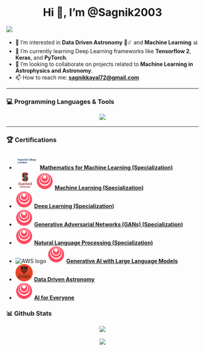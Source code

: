 <p align="center">
  <h1 align="center">Hi 👋, I’m @Sagnik2003</h1>
  <img src="https://komarev.com/ghpvc/?username=Sagnik2003&style=flat&abbreviated=true" />
</p>

- 👀 I’m interested in **Data Driven Astronomy** 🔭☄️ and **Machine Learning** 📊 
- 🌱 I’m currently learning Deep Learning frameworks like **Tensorflow 2**, **Keras**, and **PyTorch**.
- 💞️ I’m looking to collaborate on projects related to **Machine Learning in Astrophysics and Astronomy**.
- 📫 How to reach me: **sagnikkayal72@gmail.com**

---

### 💻 Programming Languages & Tools
<p align="center">
  <a href="https://skillicons.dev">
    <img src="https://skillicons.dev/icons?i=vscode,visualstudio,c,cs,py,java,opencv,sklearn,tensorflow,pytorch,unity,html,css,flask,ubuntu,blender,figma,ai,discord,linkedin&perline=10" />
  </a>
</p>

---

### 🏆 Certifications
* <img src="https://github.com/Sagnik2003/Sagnik2003/blob/main/Assets/images.png?raw=true" height="45" alt="Imperial College London logo"/> [**Mathematics for Machine Learning (Specialization)**](https://coursera.org/share/e598d24fdb056122c1a4168169e72946) 
* <img src="https://github.com/Sagnik2003/Sagnik2003/blob/main/Assets/download_stanford.png?raw=true" height="50" alt="Stanford Online logo"/> <img src="https://github.com/Sagnik2003/Sagnik2003/blob/main/Assets/Icon-512size.webp?raw=true" height="45" alt="DeepLearning.AI logo"/>  [**Machine Learning (Specialization)**](https://coursera.org/share/386ee3bf111c43be872e9684ba7739fd)
* <img src="https://github.com/Sagnik2003/Sagnik2003/blob/main/Assets/Icon-512size.webp?raw=true" height="45" alt="DeepLearning.AI logo"/> [**Deep Learning (Specialization)**](https://coursera.org/share/47abc8a763c61823fe11d2bbbb776093)
* <img src="https://github.com/Sagnik2003/Sagnik2003/blob/main/Assets/Icon-512size.webp?raw=true" height="45" alt="DeepLearning.AI logo"/> [**Generative Adversarial Networks (GANs) (Specialization)**](https://coursera.org/share/6741feed2fe9b9a768d4ed2f3db67a87)
* <img src="https://github.com/Sagnik2003/Sagnik2003/blob/main/Assets/Icon-512size.webp?raw=true" height="45" alt="DeepLearning.AI logo"/> [**Natural Language Processing (Specialization)**](https://coursera.org/share/386ee3bf111c43be872e9684ba7739fd)
* <img src="https://skillicons.dev/icons?i=aws" height="45" alt="AWS logo"/> <img src="https://github.com/Sagnik2003/Sagnik2003/blob/main/Assets/Icon-512size.webp?raw=true" height="45" alt="DeepLearning.AI logo"/> [**Generative AI with Large Language Models**](https://coursera.org/share/36b955a38381cdd8d06236b88d4ee94c)
* <img src="https://github.com/Sagnik2003/Sagnik2003/blob/main/Assets/cropped_circle_image.png?raw=true" height="45" alt="University of Sydney logo"/> [**Data Driven Astronomy**](https://coursera.org/share/f8655746f5b200af53e02edf55471eed)
* <img src="https://github.com/Sagnik2003/Sagnik2003/blob/main/Assets/Icon-512size.webp?raw=true" height="45" alt="DeepLearning.AI logo"/> [**AI for Everyone**](https://coursera.org/share/33e1d4b04352c2a803ba836c7725229d)










### 📊 Github Stats
<p align="center">
  <picture>
    <source
      srcset="https://github-readme-stats.vercel.app/api?username=Sagnik2003&rank_icon=github&theme=transparent&show=reviews,discussions_started,discussions_answered,prs_merged,prs_merged_percentage"
      media="(prefers-color-scheme: dark)"
    />
    <source
      srcset="https://github-readme-stats.vercel.app/api?username=Sagnik2003&rank_icon=github&show=reviews,discussions_started,discussions_answered,prs_merged,prs_merged_percentage"
      media="(prefers-color-scheme: light), (prefers-color-scheme: no-preference)"
    />
    <img src="https://github-readme-stats.vercel.app/api?username=Sagnik2003&rank_icon=github&theme=transparent&show=reviews,discussions_started,discussions_answered,prs_merged,prs_merged_percentage" />
  </picture>
</p>

<p align="center">
  <picture>
    <source
      srcset="https://github-readme-stats.vercel.app/api/top-langs/?username=Sagnik2003&layout=compact&show_icons=true&theme=transparent"
      media="(prefers-color-scheme: dark)"
    />
    <source
      srcset="https://github-readme-stats.vercel.app/api/top-langs/?username=Sagnik2003&layout=compact&show_icons=true"
      media="(prefers-color-scheme: light), (prefers-color-scheme: no-preference)"
    />
    <img src="https://github-readme-stats.vercel.app/api/top-langs/?username=Sagnik2003&layout=compact&show_icons=true" />
  </picture>
</p>
